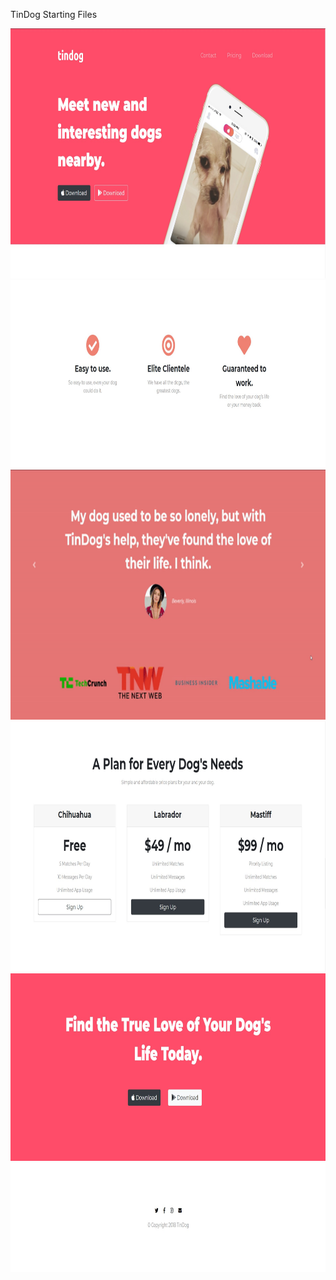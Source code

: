 TinDog Starting Files

<img src="imgs/1.jpg" alt="Coder GIF" width="800" height="400">
<img src="imgs/2.jpg" alt="Coder GIF" width="800" height="300">
<img src="imgs/3rd.gif" alt="Coder GIF" width="800" height="400">
<img src="imgs/4.jpg" alt="Coder GIF" width="800" height="400">
<img src="imgs/5.jpg" alt="Coder GIF" width="800" height="300">
<img src="imgs/6.jpg" alt="Coder GIF" width="800" height="175">
